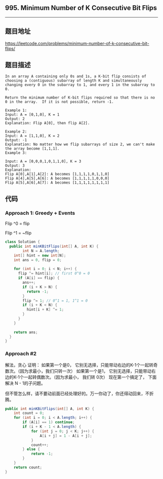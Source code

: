 ## 995. Minimum Number of K Consecutive Bit Flips

----
## 题目地址

https://leetcode.com/problems/minimum-number-of-k-consecutive-bit-flips/

## 题目描述
```
In an array A containing only 0s and 1s, a K-bit flip consists of choosing a (contiguous) subarray of length K and simultaneously changing every 0 in the subarray to 1, and every 1 in the subarray to 0.

Return the minimum number of K-bit flips required so that there is no 0 in the array.  If it is not possible, return -1.

Example 1:
Input: A = [0,1,0], K = 1
Output: 2
Explanation: Flip A[0], then flip A[2].

Example 2:
Input: A = [1,1,0], K = 2
Output: -1
Explanation: No matter how we flip subarrays of size 2, we can't make the array become [1,1,1].
Example 3:

Input: A = [0,0,0,1,0,1,1,0], K = 3
Output: 3
Explanation:
Flip A[0],A[1],A[2]: A becomes [1,1,1,1,0,1,1,0]
Flip A[4],A[5],A[6]: A becomes [1,1,1,1,1,0,0,0]
Flip A[5],A[6],A[7]: A becomes [1,1,1,1,1,1,1,1]
```

## 代码

### Approach 1: Greedy + Events

Flip ^0 = flip

Flip ^1 = ~flip

```java
class Solution {
  public int minKBitFlips(int[] A, int K) {
		int N = A.length;
    int[] hint = new int[N];
    int ans = 0, flip = 0;
    
    for (int i = 0; i < N; i++) {
      flip ^= hint[i]; // first 0^0 = 0
      if (A[i] == flip) {
        ans++;
        if (i + K > N) {
          return -1;
        }
        flip ^= 1; // 0^1 = 1, 1^1 = 0
        if (i + K < N) {
          hint[i + K] ^= 1;
        }
      }
    }
    
    return ans;
  }
}
```

### Approach #2

解法，贪心
 证明：
 如果第一个是0， 它别无选择，只能带动右边的K-1个一起转奇数次。（因为求最小，我们只转一次）
 如果第一个是1， 它别无选择，只能带动右边的K-1个一起转偶数次。（因为求最小， 我们转 0次）
 现在第一个搞定了， 下面解决 N - 1的子问题。

但不管怎么样，请不要动前面已经处理好的。万一你动了，你还得动回来，不折腾。

```java
public int minKBitFlips(int[] A, int K) {
    int count = 0;
    for (int i = 0; i < A.length; i++) {
        if (A[i] == 1) continue;
        if (i + K - 1 < A.length) {
            for (int j = 0; j < K; j++) {
                A[i + j] = 1 - A[i + j];
            }
            count++;
        } else {
            return -1;
        }
    }
    return count;
}
```











